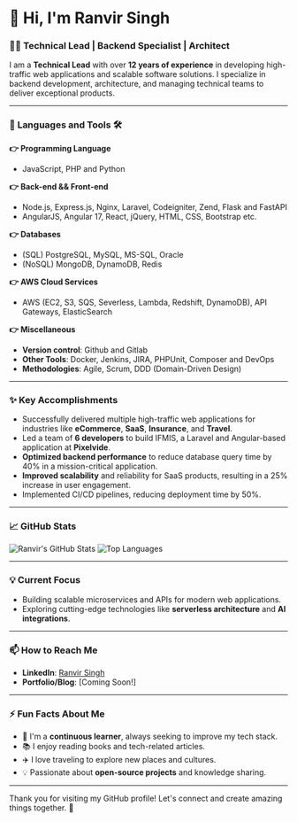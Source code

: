 <!--
**ranvir91/ranvir91** is a ✨ _special_ ✨ repository because its `README.md` (this file) appears on your GitHub profile.

Here are some ideas to get you started:

- 🔭 I’m currently working on ...
- 🌱 I’m currently learning ...
- 👯 I’m looking to collaborate on ...
- 🤔 I’m looking for help with ...
- 💬 Ask me about ...
- 📫 How to reach me: ...
- 😄 Pronouns: ...
- ⚡ Fun fact: ...
-->
# 👋 Hi, I'm Ranvir Singh

### 🧑‍💻 **Technical Lead | Backend Specialist | Architect**

I am a **Technical Lead** with over **12 years of experience** in developing high-traffic web applications and scalable software solutions. I specialize in backend development, architecture, and managing technical teams to deliver exceptional products.

---

### 🚀 **Languages and Tools** 🛠️

**👉 Programming Language**
- JavaScript, PHP and Python

**👉 Back-end && Front-end**
- Node.js, Express.js, Nginx, Laravel, Codeigniter, Zend, Flask and FastAPI
- AngularJS, Angular 17, React, jQuery, HTML, CSS, Bootstrap etc.

**👉 Databases**
- (SQL) PostgreSQL, MySQL, MS-SQL, Oracle
- (NoSQL) MongoDB, DynamoDB, Redis

**👉 AWS Cloud Services**
- AWS (EC2, S3, SQS, Severless, Lambda, Redshift, DynamoDB), API Gateways, ElasticSearch

**👉 Miscellaneous**
- **Version control**: Github and Gitlab
- **Other Tools**: Docker, Jenkins, JIRA, PHPUnit, Composer and DevOps
- **Methodologies**: Agile, Scrum, DDD (Domain-Driven Design)

---

### ✨ **Key Accomplishments**
- Successfully delivered multiple high-traffic web applications for industries like **eCommerce**, **SaaS**, **Insurance**, and **Travel**.
- Led a team of **6 developers** to build IFMIS, a Laravel and Angular-based application at **Pixelvide**.
- **Optimized backend performance** to reduce database query time by 40% in a mission-critical application.
- **Improved scalability** and reliability for SaaS products, resulting in a 25% increase in user engagement.
- Implemented CI/CD pipelines, reducing deployment time by 50%.

---

### 📈 **GitHub Stats**
![Ranvir's GitHub Stats](https://github-readme-stats.vercel.app/api?username=ranvir91&show_icons=true&theme=radical)
![Top Languages](https://github-readme-stats.vercel.app/api/top-langs/?username=ranvir91&layout=compact&theme=radical)

---

### 💡 **Current Focus**
- Building scalable microservices and APIs for modern web applications.
- Exploring cutting-edge technologies like **serverless architecture** and **AI integrations**.

---

### 📫 **How to Reach Me**
<!-- - **Email**: ranvirsingh1991@gmail.com -->
- **LinkedIn**: [Ranvir Singh](https://linkedin.com/in/ranvirsingh2012)
- **Portfolio/Blog**: [Coming Soon!]

---

### ⚡ Fun Facts About Me
- 🌱 I'm a **continuous learner**, always seeking to improve my tech stack.
- 📚 I enjoy reading books and tech-related articles.
- ✈️ I love traveling to explore new places and cultures.
- 💡 Passionate about **open-source projects** and knowledge sharing.

---

Thank you for visiting my GitHub profile! Let's connect and create amazing things together. 🚀
